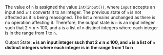 The value of `n` is assigned the value `int(input())`, where `input` accepts an input and `int` converts it to an integer. The previous state of `n` is not affected as it is being reassigned. The list `a` remains unchanged as there is no operation affecting it. Therefore, the output state is `n` is an input integer such that 2 ≤ `n` ≤ 100, and `a` is a list of `n` distinct integers where each integer is in the range from 1 to `n`.

Output State: **`n` is an input integer such that 2 ≤ n ≤ 100, and `a` is a list of `n` distinct integers where each integer is in the range from 1 to n**